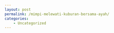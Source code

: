 ```yaml
---
layout: post
permalink: /mimpi-melewati-kuburan-bersama-ayah/
categories:
    - Uncategorized
---
```


